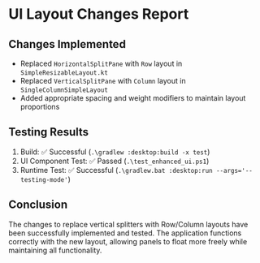 # UI Layout Changes Report

## Changes Implemented
- Replaced `HorizontalSplitPane` with `Row` layout in `SimpleResizableLayout.kt`
- Replaced `VerticalSplitPane` with `Column` layout in `SingleColumnSimpleLayout`
- Added appropriate spacing and weight modifiers to maintain layout proportions

## Testing Results
1. Build: ✅ Successful (`.\gradlew :desktop:build -x test`)
2. UI Component Test: ✅ Passed (`.\test_enhanced_ui.ps1`)
3. Runtime Test: ✅ Successful (`.\gradlew.bat :desktop:run --args='--testing-mode'`)

## Conclusion
The changes to replace vertical splitters with Row/Column layouts have been successfully implemented and tested. The application functions correctly with the new layout, allowing panels to float more freely while maintaining all functionality.